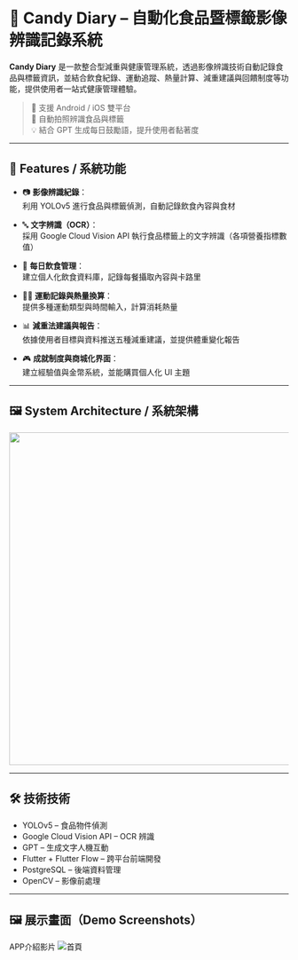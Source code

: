 # 🍭 Candy Diary – 自動化食品暨標籤影像辨識記錄系統

**Candy Diary** 是一款整合型減重與健康管理系統，透過影像辨識技術自動記錄食品與標籤資訊，並結合飲食紀錄、運動追蹤、熱量計算、減重建議與回饋制度等功能，提供使用者一站式健康管理體驗。

> 📱 支援 Android / iOS 雙平台  
> 📸 自動拍照辨識食品與標籤  
> 💡 結合 GPT 生成每日鼓勵語，提升使用者黏著度

---

## 🔧 Features / 系統功能

- 📷 **影像辨識紀錄**：  
  利用 YOLOv5 進行食品與標籤偵測，自動記錄飲食內容與食材

- 🔤 **文字辨識（OCR）**：  
  採用 Google Cloud Vision API 執行食品標籤上的文字辨識（各項營養指標數值）

- 🥗 **每日飲食管理**：  
  建立個人化飲食資料庫，記錄每餐攝取內容與卡路里

- 🏃‍♂️ **運動記錄與熱量換算**：  
  提供多種運動類型與時間輸入，計算消耗熱量

- 📊 **減重法建議與報告**：  
  依據使用者目標與資料推送五種減重建議，並提供體重變化報告

- 🎮 **成就制度與商城化界面**：  
  建立經驗值與金幣系統，並能購買個人化 UI 主題

---

## 🖼️ System Architecture / 系統架構

<img src="images/homepage.png" width="600">

---

## 🛠️ 技術技術

- YOLOv5 – 食品物件偵測  
- Google Cloud Vision API – OCR 辨識  
- GPT – 生成文字人機互動  
- Flutter + Flutter Flow – 跨平台前端開發  
- PostgreSQL – 後端資料管理  
- OpenCV – 影像前處理

---

## 🖼️ 展示畫面（Demo Screenshots）

APP介紹影片
![首頁](images/homepage.png)



